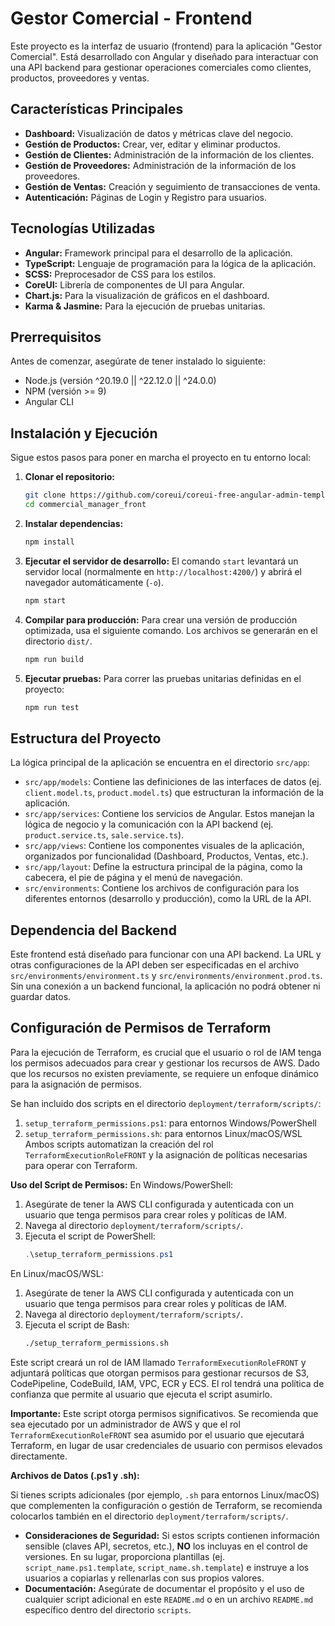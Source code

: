 # Gestor Comercial - Frontend

Este proyecto es la interfaz de usuario (frontend) para la aplicación "Gestor Comercial". Está desarrollado con Angular y diseñado para interactuar con una API backend para gestionar operaciones comerciales como clientes, productos, proveedores y ventas.

## Características Principales

*   **Dashboard:** Visualización de datos y métricas clave del negocio.
*   **Gestión de Productos:** Crear, ver, editar y eliminar productos.
*   **Gestión de Clientes:** Administración de la información de los clientes.
*   **Gestión de Proveedores:** Administración de la información de los proveedores.
*   **Gestión de Ventas:** Creación y seguimiento de transacciones de venta.
*   **Autenticación:** Páginas de Login y Registro para usuarios.

## Tecnologías Utilizadas

*   **Angular:** Framework principal para el desarrollo de la aplicación.
*   **TypeScript:** Lenguaje de programación para la lógica de la aplicación.
*   **SCSS:** Preprocesador de CSS para los estilos.
*   **CoreUI:** Librería de componentes de UI para Angular.
*   **Chart.js:** Para la visualización de gráficos en el dashboard.
*   **Karma & Jasmine:** Para la ejecución de pruebas unitarias.

## Prerrequisitos

Antes de comenzar, asegúrate de tener instalado lo siguiente:

*   Node.js (versión ^20.19.0 || ^22.12.0 || ^24.0.0)
*   NPM (versión >= 9)
*   Angular CLI

## Instalación y Ejecución

Sigue estos pasos para poner en marcha el proyecto en tu entorno local:

1.  **Clonar el repositorio:**
    ```bash
    git clone https://github.com/coreui/coreui-free-angular-admin-template.git
    cd commercial_manager_front
    ```

2.  **Instalar dependencias:**
    ```bash
    npm install
    ```

3.  **Ejecutar el servidor de desarrollo:**
    El comando `start` levantará un servidor local (normalmente en `http://localhost:4200/`) y abrirá el navegador automáticamente (`-o`).
    ```bash
    npm start
    ```

4.  **Compilar para producción:**
    Para crear una versión de producción optimizada, usa el siguiente comando. Los archivos se generarán en el directorio `dist/`.
    ```bash
    npm run build
    ```

5.  **Ejecutar pruebas:**
    Para correr las pruebas unitarias definidas en el proyecto:
    ```bash
    npm run test
    ```

## Estructura del Proyecto

La lógica principal de la aplicación se encuentra en el directorio `src/app`:

*   `src/app/models`: Contiene las definiciones de las interfaces de datos (ej. `client.model.ts`, `product.model.ts`) que estructuran la información de la aplicación.
*   `src/app/services`: Contiene los servicios de Angular. Estos manejan la lógica de negocio y la comunicación con la API backend (ej. `product.service.ts`, `sale.service.ts`).
*   `src/app/views`: Contiene los componentes visuales de la aplicación, organizados por funcionalidad (Dashboard, Productos, Ventas, etc.).
*   `src/app/layout`: Define la estructura principal de la página, como la cabecera, el pie de página y el menú de navegación.
*   `src/environments`: Contiene los archivos de configuración para los diferentes entornos (desarrollo y producción), como la URL de la API.

## Dependencia del Backend

Este frontend está diseñado para funcionar con una API backend. La URL y otras configuraciones de la API deben ser especificadas en el archivo `src/environments/environment.ts` y `src/environments/environment.prod.ts`. Sin una conexión a un backend funcional, la aplicación no podrá obtener ni guardar datos.

## Configuración de Permisos de Terraform

Para la ejecución de Terraform, es crucial que el usuario o rol de IAM tenga los permisos adecuados para crear y gestionar los recursos de AWS. Dado que los recursos no existen previamente, se requiere un enfoque dinámico para la asignación de permisos.

Se han incluido dos scripts en el directorio `deployment/terraform/scripts/`:
1.  `setup_terraform_permissions.ps1`: para entornos Windows/PowerShell
2.  `setup_terraform_permissions.sh`: para entornos Linux/macOS/WSL
Ambos scripts automatizan la creación del rol `TerraformExecutionRoleFRONT` y la asignación de políticas necesarias para operar con Terraform.


**Uso del Script de Permisos:**
En Windows/PowerShell:
1.  Asegúrate de tener la AWS CLI configurada y autenticada con un usuario que tenga permisos para crear roles y políticas de IAM.
2.  Navega al directorio `deployment/terraform/scripts/`.
3.  Ejecuta el script de PowerShell:
    ```powershell
    .\setup_terraform_permissions.ps1
    ```
En Linux/macOS/WSL:
1.  Asegúrate de tener la AWS CLI configurada y autenticada con un usuario que tenga permisos para crear roles y políticas de IAM.
2.  Navega al directorio `deployment/terraform/scripts/`.
3.  Ejecuta el script de Bash:
    ```bash
    ./setup_terraform_permissions.sh
    ```

Este script creará un rol de IAM llamado `TerraformExecutionRoleFRONT` y adjuntará políticas que otorgan permisos para gestionar recursos de S3, CodePipeline, CodeBuild, IAM, VPC, ECR y ECS. El rol tendrá una política de confianza que permite al usuario que ejecuta el script asumirlo.

**Importante:** Este script otorga permisos significativos. Se recomienda que sea ejecutado por un administrador de AWS y que el rol `TerraformExecutionRoleFRONT` sea asumido por el usuario que ejecutará Terraform, en lugar de usar credenciales de usuario con permisos elevados directamente.

**Archivos de Datos (.ps1 y .sh):**

Si tienes scripts adicionales (por ejemplo, `.sh` para entornos Linux/macOS) que complementen la configuración o gestión de Terraform, se recomienda colocarlos también en el directorio `deployment/terraform/scripts/`.

*   **Consideraciones de Seguridad:** Si estos scripts contienen información sensible (claves API, secretos, etc.), **NO** los incluyas en el control de versiones. En su lugar, proporciona plantillas (ej. `script_name.ps1.template`, `script_name.sh.template`) e instruye a los usuarios a copiarlas y rellenarlas con sus propios valores.
*   **Documentación:** Asegúrate de documentar el propósito y el uso de cualquier script adicional en este `README.md` o en un archivo `README.md` específico dentro del directorio `scripts`.